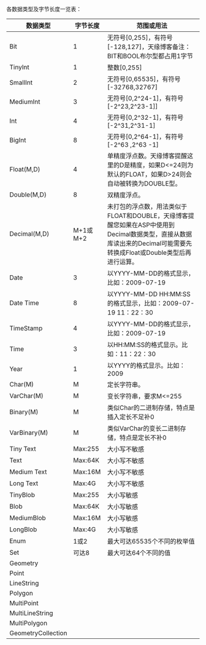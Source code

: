 各数据类型及字节长度一览表：

| 数据类型           | 字节长度 | 范围或用法                                                   |
| ------------------ | -------- | ------------------------------------------------------------ |
| Bit                | 1        | 无符号[0,255]，有符号[-128,127]，天缘博客备注：BIT和BOOL布尔型都占用1字节 |
| TinyInt            | 1        | 整数[0,255]                                                  |
| SmallInt           | 2        | 无符号[0,65535]，有符号[-32768,32767]                        |
| MediumInt          | 3        | 无符号[0,2^24-1]，有符号[-2^23,2^23-1]]                      |
| Int                | 4        | 无符号[0,2^32-1]，有符号[-2^31,2^31-1]                       |
| BigInt             | 8        | 无符号[0,2^64-1]，有符号[-2^63 ,2^63 -1]                     |
| Float(M,D)         | 4        | 单精度浮点数。天缘博客提醒这里的D是精度，如果D<=24则为默认的FLOAT，如果D>24则会自动被转换为DOUBLE型。 |
| Double(M,D)        | 8        | 双精度浮点。                                                 |
| Decimal(M,D)       | M+1或M+2 | 未打包的浮点数，用法类似于FLOAT和DOUBLE，天缘博客提醒您如果在ASP中使用到Decimal数据类型，直接从数据库读出来的Decimal可能需要先转换成Float或Double类型后再进行运算。 |
| Date               | 3        | 以YYYY-MM-DD的格式显示，比如：2009-07-19                     |
| Date Time          | 8        | 以YYYY-MM-DD HH:MM:SS的格式显示，比如：2009-07-19 11：22：30 |
| TimeStamp          | 4        | 以YYYY-MM-DD的格式显示，比如：2009-07-19                     |
| Time               | 3        | 以HH:MM:SS的格式显示。比如：11：22：30                       |
| Year               | 1        | 以YYYY的格式显示。比如：2009                                 |
| Char(M)            | M        | 定长字符串。                                                 |
| VarChar(M)         | M        | 变长字符串，要求M<=255                                       |
| Binary(M)          | M        | 类似Char的二进制存储，特点是插入定长不足补0                  |
| VarBinary(M)       | M        | 类似VarChar的变长二进制存储，特点是定长不补0                 |
| Tiny Text          | Max:255  | 大小写不敏感                                                 |
| Text               | Max:64K  | 大小写不敏感                                                 |
| Medium Text        | Max:16M  | 大小写不敏感                                                 |
| Long Text          | Max:4G   | 大小写不敏感                                                 |
| TinyBlob           | Max:255  | 大小写敏感                                                   |
| Blob               | Max:64K  | 大小写敏感                                                   |
| MediumBlob         | Max:16M  | 大小写敏感                                                   |
| LongBlob           | Max:4G   | 大小写敏感                                                   |
| Enum               | 1或2     | 最大可达65535个不同的枚举值                                  |
| Set                | 可达8    | 最大可达64个不同的值                                         |
| Geometry           |          |                                                              |
| Point              |          |                                                              |
| LineString         |          |                                                              |
| Polygon            |          |                                                              |
| MultiPoint         |          |                                                              |
| MultiLineString    |          |                                                              |
| MultiPolygon       |          |                                                              |
| GeometryCollection |          |                                                              |

